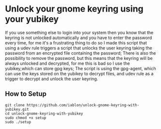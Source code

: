 # Unlock your gnome keyring using your yubikey
If you use something else to login into your system then you know that the keyring is not unlocked automatically and you have to enter the password every time, for me it's a frustrating thing to do so I made this script that using a udev rule triggers a script that unlocks the user keyring taking the password from an encrypted file containing the password; There is also the possibility to remove the password, but this means that the keyring will be always unlocked and decrypted, for me this is bad so I use the yubikey,which can store gpg keys; The script is using the gpg-agent, which can use the keys stored on the yubikey to decrypt files, and udev rule as a trigger to decrypt and unlock the user keyring.

## How to Setup
```
git clone https://github.com/iablon/unlock-gnome-keyring-with-yubikey.git
cd unlock-gnome-keyring-with-yubikey
sudo chmod +x setup
sudo ./setup
```
